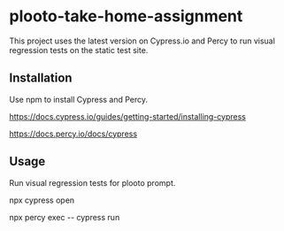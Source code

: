 # plooto-take-home-assignment 

This project uses the latest version on Cypress.io and Percy to run visual regression tests on the static test site. 

## Installation

Use npm to install Cypress and Percy.

https://docs.cypress.io/guides/getting-started/installing-cypress

https://docs.percy.io/docs/cypress

## Usage

Run visual regression tests for plooto prompt. 

npx cypress open  

npx percy exec -- cypress run
